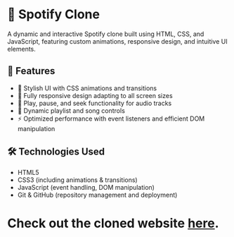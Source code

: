 # 🎵 Spotify Clone

A dynamic and interactive Spotify clone built using HTML, CSS, and JavaScript, featuring custom animations, responsive design, and intuitive UI elements.

## 🚀 Features

- 🎨 Stylish UI with CSS animations and transitions
- 📱 Fully responsive design adapting to all screen sizes
- 🎵 Play, pause, and seek functionality for audio tracks
- 🔄 Dynamic playlist and song controls
- ⚡ Optimized performance with event listeners and efficient DOM manipulation

## 🛠️ Technologies Used

- HTML5
- CSS3 (including animations & transitions)
- JavaScript (event handling, DOM manipulation)
- Git & GitHub (repository management and deployment)
  
# Check out the cloned website [here](https://tech-naruto.github.io/Spotify-Clone/Spotify.html).
